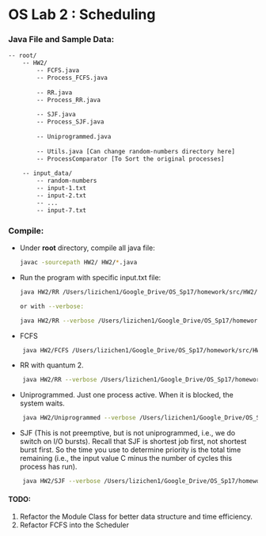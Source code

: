 # OS Lab 2 : Scheduling

### Java File and Sample Data:
```bash
-- root/
    -- HW2/
        -- FCFS.java
        -- Process_FCFS.java
        
        -- RR.java
        -- Process_RR.java
        
        -- SJF.java
        -- Process_SJF.java
        
        -- Uniprogrammed.java
        
        -- Utils.java [Can change random-numbers directory here]
        -- ProcessComparator [To Sort the original processes]
        
    -- input_data/
        -- random-numbers
        -- input-1.txt
        -- input-2.txt
        -- ...
        -- input-7.txt
```

### Compile:
- Under **root** directory, compile all java file:
    ```bash
    javac -sourcepath HW2/ HW2/*.java
    ```
    
- Run the program with specific input.txt file:
    ```bash
    java HW2/RR /Users/lizichen1/Google_Drive/OS_Sp17/homework/src/HW2/input_data/input-6.txt  
    
    or with --verbose:
    
    java HW2/RR --verbose /Users/lizichen1/Google_Drive/OS_Sp17/homework/src/HW2/input_data/input-6.txt  
    ```
    
- FCFS  
```bash
    java HW2/FCFS /Users/lizichen1/Google_Drive/OS_Sp17/homework/src/HW2/input_data/input-6.txt    
```
- RR with quantum 2.  
```bash
    java HW2/RR --verbose /Users/lizichen1/Google_Drive/OS_Sp17/homework/src/HW2/input_data/input-6.txt    
```

- Uniprogrammed. Just one process active. When it is blocked, the system waits.  
```bash
    java HW2/Uniprogrammed --verbose /Users/lizichen1/Google_Drive/OS_Sp17/homework/src/HW2/input_data/input-6.txt    
```

- SJF (This is not preemptive, but is not uniprogrammed, i.e., we do switch on I/O bursts). Recall that SJF is shortest
job first, not shortest burst first. So the time you use to determine priority is the total time remaining (i.e., the
input value C minus the number of cycles this process has run).
```bash
    java HW2/SJF --verbose /Users/lizichen1/Google_Drive/OS_Sp17/homework/src/HW2/input_data/input-6.txt    
```

#### TODO:
1. Refactor the Module Class for better data structure and time efficiency.
2. Refactor FCFS into the Scheduler